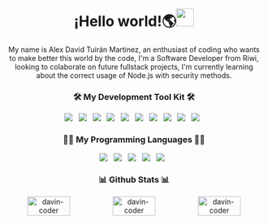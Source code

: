 <h1 align='center'>¡Hello world!🌎<img src="https://media.giphy.com/media/hvRJCLFzcasrR4ia7z/giphy.gif" width="35">
</h1>
<p align='center'>
    My name is Alex David Tuirán Martinez, an enthusiast of coding who wants to make better this world by the code, I'm
    a Software Developer from Riwi, looking to colaborate on future fullstack projects, I'm currently learning about
    the correct usage of Node.js with security methods.
</p>
<h3 align='center'>🛠️ My Development Tool Kit 🛠️</h3>
<p align='center'>
    <a href="https://git-scm.com/" target="_blank"><img
            src="https://img.shields.io/badge/git%20-%23F05133.svg?&style=for-the-badge&logo=git&logoColor=white"></a>&nbsp;&nbsp;
    <a href="https://github.com/davin-coder" target="_blank"><img
            src="https://img.shields.io/badge/github%20-%23000.svg?&style=for-the-badge&logo=github&logoColor=white"></a>&nbsp;&nbsp;
    <a href="https://www.mysql.com/" target="_blank"><img
            src="https://img.shields.io/badge/mysql%20-%23016B93.svg?&style=for-the-badge&logo=mysql&logoColor=white"></a>&nbsp;&nbsp;
    <a href="https://www.postgresql.org/download/" target="_blank"><img
            src="https://img.shields.io/static/v1?style=for-the-badge&message=PostgreSQL&color=4169E1&logo=PostgreSQL&logoColor=FFFFFF&label="></a>&nbsp;&nbsp;
    <a href="https://tailwindcss.com/" target="_blank"><img
            src="https://img.shields.io/static/v1?style=for-the-badge&message=Tailwind+CSS&color=222222&logo=Tailwind+CSS&logoColor=06B6D4&label="></a>&nbsp;&nbsp;
    <a href="https://www.docker.com/" target="_blank"><img
            src="https://img.shields.io/badge/Docker-2CA5E0?style=for-the-badge&logo=docker&logoColor=white"></a>&nbsp;&nbsp;
    <a href="https://fastapi.tiangolo.com/" target="_blank"><img
            src="https://img.shields.io/badge/fastapi-109989?style=for-the-badge&logo=FASTAPI&logoColor=white"></a>&nbsp;&nbsp;
    <a href="https://flask.palletsprojects.com/en/stable/" target="_blank"><img
            src="https://img.shields.io/badge/Flask-000000?style=for-the-badge&logo=flask&logoColor=white"></a>&nbsp;&nbsp;
    <a href="https://nodejs.org/es" target="_blank"><img
            src="https://img.shields.io/badge/Node%20js-339933?style=for-the-badge&logo=nodedotjs&logoColor=white"></a>&nbsp;&nbsp;
    <a href="https://nodejs.org/es" target="_blank"><img
            src="https://img.shields.io/badge/Postman-FF6C37?style=for-the-badge&logo=Postman&logoColor=white"></a>&nbsp;&nbsp;

</p <h3 align='center'>
<h3 align="center">👨‍💻 My Programming Languages 👨‍💻</h3>
<p align='center'>
    <a href="https://es.wikipedia.org/wiki/HTML5" target="_blank"><img
            src="https://img.shields.io/badge/html5%20-%23e34f26.svg?&style=for-the-badge&logo=html5&logoColor=white"></a>&nbsp;&nbsp;
    <a href="https://developer.mozilla.org/es/docs/Web/CSS" target="_blank"><img
            src="https://img.shields.io/badge/css3%20-%231572B6.svg?&style=for-the-badge&logo=css3&logoColor=white"></a>&nbsp;&nbsp;
    <a href="https://developer.mozilla.org/es/docs/Web/JavaScript" target="_blank"><img
            src="https://img.shields.io/badge/javascript%20-%23F7DF1E.svg?&style=for-the-badge&logo=javascript&logoColor=white"></a>&nbsp;&nbsp;
    <a href="https://www.typescriptlang.org/" target="_blank"><img
            src="https://img.shields.io/badge/TypeScript-007ACC?style=for-the-badge&logo=typescript&logoColor=white"></a>&nbsp;&nbsp;
    <a href="https://www.python.org/" target="_blank"><img
            src="https://img.shields.io/static/v1?style=for-the-badge&message=Python&color=3776AB&logo=Python&logoColor=FFFFFF&label"></a>&nbsp;&nbsp;
</p>

<h3 align="center">📊 Github Stats 📊 </h3>

<div align='center' style="display: flex;justify-content: center;align-items: center">
    <img style="width: 50%;"
        src="https://github-readme-stats.vercel.app/api/top-langs/?username=davin-coder&theme=tokyonight&hide_border=true&include_all_commits=false&count_private=false&layout=compact"
        alt="davin-coder">
    <img style="width: 50%;"
        src="https://github-readme-stats.vercel.app/api?username=davin-coder&theme=tokyonight&hide_border=true&include_all_commits=true&count_private=false"
        alt="davin-coder">
    <img style="width: 50%;"
        src="https://nirzak-streak-stats.vercel.app/?user=davin-coder&theme=tokyonight&hide_border=true"
        alt="davin-coder">
</div>
